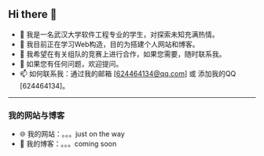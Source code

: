 ## Hi there 👋
* 🔭 我是一名武汉大学软件工程专业的学生，对探索未知充满热情。
* 🌱 我目前正在学习Web构造，目的为搭建个人网站和博客。
* 👯 我希望在有关组队的竞赛上进行合作，如果您需要，随时联系我。
* 💬 如果您有任何问题，欢迎提问。
* 📫 如何联系我：通过我的邮箱 [624464134@qq.com] 或 添加我的QQ [624464134]。
---
### 我的网站与博客
* 🌐 我的网站：。。。just on the way
* 📝 我的博客：。。。coming soon
